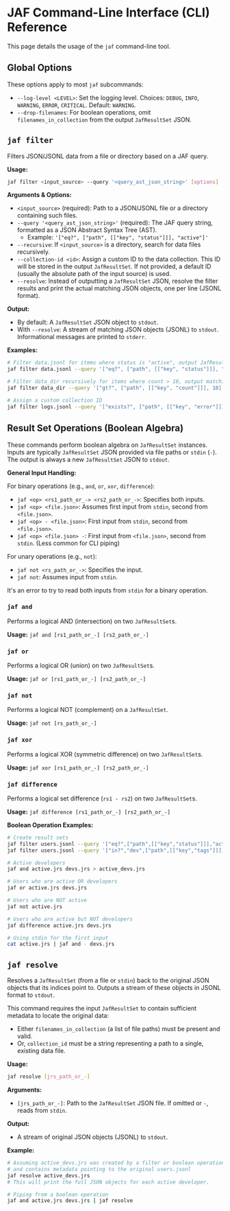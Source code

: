 # JAF Command-Line Interface (CLI) Reference

This page details the usage of the `jaf` command-line tool.

## Global Options

These options apply to most `jaf` subcommands:

-   `--log-level <LEVEL>`: Set the logging level. Choices: `DEBUG`, `INFO`, `WARNING`, `ERROR`, `CRITICAL`. Default: `WARNING`.
-   `--drop-filenames`: For boolean operations, omit `filenames_in_collection` from the output `JafResultSet` JSON.

## `jaf filter`

Filters JSON/JSONL data from a file or directory based on a JAF query.

**Usage:**

```bash
jaf filter <input_source> --query '<query_ast_json_string>' [options]
```

**Arguments & Options:**

-   `<input_source>` (required): Path to a JSON/JSONL file or a directory containing such files.
-   `--query '<query_ast_json_string>'` (required): The JAF query string, formatted as a JSON Abstract Syntax Tree (AST).
    -   Example: `'["eq?", ["path", [["key", "status"]]], "active"]'`
-   `--recursive`: If `<input_source>` is a directory, search for data files recursively.
-   `--collection-id <id>`: Assign a custom ID to the data collection. This ID will be stored in the output `JafResultSet`. If not provided, a default ID (usually the absolute path of the input source) is used.
-   `--resolve`: Instead of outputting a `JafResultSet` JSON, resolve the filter results and print the actual matching JSON objects, one per line (JSONL format).

**Output:**

-   By default: A `JafResultSet` JSON object to `stdout`.
-   With `--resolve`: A stream of matching JSON objects (JSONL) to `stdout`. Informational messages are printed to `stderr`.

**Examples:**

```bash
# Filter data.jsonl for items where status is "active", output JafResultSet
jaf filter data.jsonl --query '["eq?", ["path", [["key", "status"]]], "active"]'

# Filter data_dir recursively for items where count > 10, output matching objects
jaf filter data_dir --query '["gt?", ["path", [["key", "count"]]], 10]' --recursive --resolve

# Assign a custom collection ID
jaf filter logs.jsonl --query '["exists?", ["path", [["key", "error"]]]]' --collection-id "error_logs_v1"
```

## Result Set Operations (Boolean Algebra)

These commands perform boolean algebra on `JafResultSet` instances. Inputs are typically `JafResultSet` JSON provided via file paths or `stdin` (`-`). The output is always a new `JafResultSet` JSON to `stdout`.

**General Input Handling:**

For binary operations (e.g., `and`, `or`, `xor`, `difference`):
-   `jaf <op> <rs1_path_or_-> <rs2_path_or_->`: Specifies both inputs.
-   `jaf <op> <file.json>`: Assumes first input from `stdin`, second from `<file.json>`.
-   `jaf <op> - <file.json>`: First input from `stdin`, second from `<file.json>`.
-   `jaf <op> <file.json> -`: First input from `<file.json>`, second from `stdin`. (Less common for CLI piping)

For unary operations (e.g., `not`):
-   `jaf not <rs_path_or_->`: Specifies the input.
-   `jaf not`: Assumes input from `stdin`.

It's an error to try to read both inputs from `stdin` for a binary operation.

### `jaf and`

Performs a logical AND (intersection) on two `JafResultSet`s.

**Usage:** `jaf and [rs1_path_or_-] [rs2_path_or_-]`

### `jaf or`

Performs a logical OR (union) on two `JafResultSet`s.

**Usage:** `jaf or [rs1_path_or_-] [rs2_path_or_-]`

### `jaf not`

Performs a logical NOT (complement) on a `JafResultSet`.

**Usage:** `jaf not [rs_path_or_-]`

### `jaf xor`

Performs a logical XOR (symmetric difference) on two `JafResultSet`s.

**Usage:** `jaf xor [rs1_path_or_-] [rs2_path_or_-]`

### `jaf difference`

Performs a logical set difference (`rs1 - rs2`) on two `JafResultSet`s.

**Usage:** `jaf difference [rs1_path_or_-] [rs2_path_or_-]`

**Boolean Operation Examples:**

```bash
# Create result sets
jaf filter users.jsonl --query '["eq?",["path",[["key","status"]]],"active"]' > active.jrs
jaf filter users.jsonl --query '["in?","dev",["path",[["key","tags"]]]]' > devs.jrs

# Active developers
jaf and active.jrs devs.jrs > active_devs.jrs

# Users who are active OR developers
jaf or active.jrs devs.jrs

# Users who are NOT active
jaf not active.jrs

# Users who are active but NOT developers
jaf difference active.jrs devs.jrs

# Using stdin for the first input
cat active.jrs | jaf and - devs.jrs
```

## `jaf resolve`

Resolves a `JafResultSet` (from a file or `stdin`) back to the original JSON objects that its indices point to. Outputs a stream of these objects in JSONL format to `stdout`.

This command requires the input `JafResultSet` to contain sufficient metadata to locate the original data:
-   Either `filenames_in_collection` (a list of file paths) must be present and valid.
-   Or, `collection_id` must be a string representing a path to a single, existing data file.

**Usage:**

```bash
jaf resolve [jrs_path_or_-]
```

**Arguments:**

-   `[jrs_path_or_-]`: Path to the `JafResultSet` JSON file. If omitted or `-`, reads from `stdin`.

**Output:**

-   A stream of original JSON objects (JSONL) to `stdout`.

**Example:**

```bash
# Assuming active_devs.jrs was created by a filter or boolean operation
# and contains metadata pointing to the original users.jsonl
jaf resolve active_devs.jrs
# This will print the full JSON objects for each active developer.

# Piping from a boolean operation
jaf and active.jrs devs.jrs | jaf resolve
```
